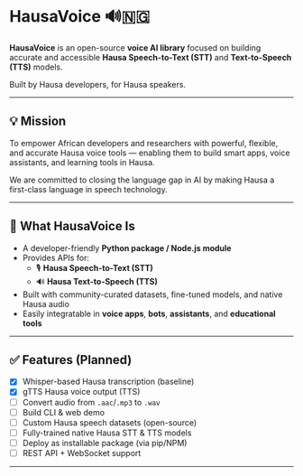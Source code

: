 # HausaVoice 🔊🇳🇬

**HausaVoice** is an open-source **voice AI library** focused on building accurate and accessible **Hausa Speech-to-Text (STT)** and **Text-to-Speech (TTS)** models.

Built by Hausa developers, for Hausa speakers.

---

## 💡 Mission

To empower African developers and researchers with powerful, flexible, and accurate Hausa voice tools — enabling them to build smart apps, voice assistants, and learning tools in Hausa.

We are committed to closing the language gap in AI by making Hausa a first-class language in speech technology.

---

## 🔧 What HausaVoice Is

- A developer-friendly **Python package / Node.js module**
- Provides APIs for:
  - 🎙️ **Hausa Speech-to-Text (STT)**
  - 🔊 **Hausa Text-to-Speech (TTS)**
- Built with community-curated datasets, fine-tuned models, and native Hausa audio
- Easily integratable in **voice apps**, **bots**, **assistants**, and **educational tools**

---

## ✅ Features (Planned)

- [x] Whisper-based Hausa transcription (baseline)
- [x] gTTS Hausa voice output (TTS)
- [ ] Convert audio from `.aac`/`.mp3` to `.wav`
- [ ] Build CLI & web demo
- [ ] Custom Hausa speech datasets (open-source)
- [ ] Fully-trained native Hausa STT & TTS models
- [ ] Deploy as installable package (via pip/NPM)
- [ ] REST API + WebSocket support

---
